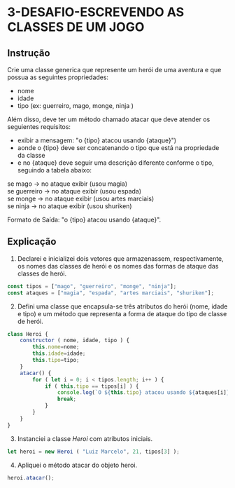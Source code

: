 # 3-DESAFIO-ESCREVENDO AS CLASSES DE UM JOGO
## Instrução
Crie uma classe generica que represente um herói de uma aventura e que possua as seguintes propriedades:<br>

- nome<br>
- idade<br>
- tipo (ex: guerreiro, mago, monge, ninja )<br>

Além disso, deve ter um método chamado atacar que deve atender os seguientes requisitos:<br>

- exibir a mensagem: "o {tipo} atacou usando {ataque}")<br>
- aonde o {tipo} deve ser concatenando o tipo que está na propriedade da classe<br>
- e no {ataque} deve seguir uma descrição diferente conforme o tipo, seguindo a tabela abaixo:<br>

se mago -> no ataque exibir (usou magia)<br>
se guerreiro -> no ataque exibir (usou espada)<br>
se monge -> no ataque exibir (usou artes marciais)<br>
se ninja -> no ataque exibir (usou shuriken)<br>

Formato de Saída: "o {tipo} atacou usando {ataque}".
## Explicação
1. Declarei e inicializei dois vetores que armazenassem, respectivamente, os nomes das classes de herói e os nomes das formas de ataque das classes de herói.
```js
const tipos = ["mago", "guerreiro", "monge", "ninja"];
const ataques = ["magia", "espada", "artes marciais", "shuriken"];
```
2. Defini uma classe que encapsula-se três atributos do herói (nome, idade e tipo) e um método que representa a forma de ataque do tipo de classe de herói.
```js
class Heroi {
    constructor ( nome, idade, tipo ) {
        this.nome=nome;
        this.idade=idade;
        this.tipo=tipo;
    }
    atacar() {
        for ( let i = 0; i < tipos.length; i++ ) {
            if ( this.tipo == tipos[i] ) {
                console.log(`O ${this.tipo} atacou usando ${ataques[i]}.`);
                break;
            }
        }
    }
}
```
3. Instanciei a classe _Heroi_ com atributos iniciais.
```js
let heroi = new Heroi ( "Luiz Marcelo", 21, tipos[3] );
```
4. Apliquei o método atacar do objeto heroi.
```js
heroi.atacar();
```
